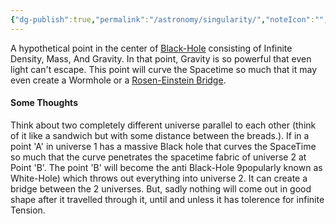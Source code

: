 ```yaml
---
{"dg-publish":true,"permalink":"/astronomy/singularity/","noteIcon":"","created":"2023-11-07T13:53:50.764+05:30"}
---
```


A hypothetical point in the center of [Black-Hole][1] consisting of Infinite Density, Mass, And Gravity. In that point, Gravity is so powerful that even light can't escape. This point will curve the Spacetime so much that it may even create a Wormhole or a <a href="https://en.wikipedia.org/wiki/Wormhole">Rosen-Einstein Bridge</a>.

#### Some Thoughts

Think about two completely different universe parallel to each other (think of it like a sandwich but with some distance between the breads.). If in a point 'A' in universe 1 has a massive Black hole that curves the SpaceTime so much that the curve penetrates the spacetime fabric of universe 2 at Point 'B'. The point 'B' will become the anti Black-Hole 9popularly known as White-Hole) which throws out everything into universe 2. It can create a bridge between the 2 universes. But, sadly nothing will come out in good shape after it travelled through it, until and unless it has tolerence for infinite Tension.

[1]: <https://science.nasa.gov/astrophysics/focus-areas/black-holes> "Black-Hole"